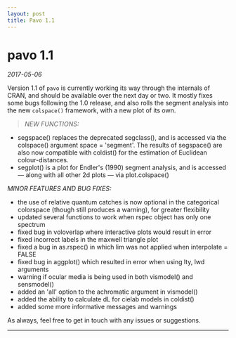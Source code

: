 ```yaml
---
layout: post
title: Pavo 1.1
---
```


# pavo 1.1
*2017-05-06*

Version 1.1 of `pavo` is currently working its way through the internals of CRAN, and should be available over the next day or two. It mostly fixes some bugs following the 1.0 release, and also rolls the segment analysis into the new `colspace()` framework, with a new plot of its own.

>_NEW FUNCTIONS:_
* segspace() replaces the deprecated segclass(), and is accessed via the colspace() argument space = 'segment'. The results of segspace() 
are also now compatible with coldist() for the estimation of Euclidean colour-distances.
* segplot() is a plot for Endler's (1990) segment analysis, and is accessed — along with all other 2d plots — via plot.colspace()
>  
_MINOR FEATURES AND BUG FIXES:_
* the use of relative quantum catches is now optional in the categorical colorspace (though still produces a warning), for greater flexibility 
* updated several functions to work when rspec object has only one spectrum
* fixed bug in voloverlap where interactive plots would result in error
* fixed incorrect labels in the maxwell triangle plot
* fixed a bug in as.rspec() in which lim was not applied when interpolate = FALSE
* fixed bug in aggplot() which resulted in error when using lty, lwd arguments
* warning if ocular media is being used in both vismodel() and sensmodel()
* added an 'all' option to the achromatic argument in vismodel()
* added the ability to calculate dL for cielab models in coldist()
* added some more informative messages and warnings

As always, feel free to get in touch with any issues or suggestions.

---------------------------------------------------------------------------------